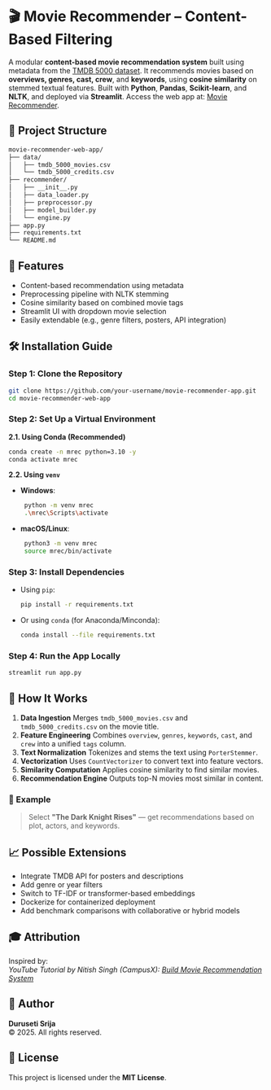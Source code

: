# 🎬 Movie Recommender – Content-Based Filtering

A modular **content-based movie recommendation system** built using metadata from the [TMDB 5000 dataset](https://www.kaggle.com/datasets/tmdb/tmdb-movie-metadata). It recommends movies based on **overviews, genres, cast, crew**, and **keywords**, using **cosine similarity** on stemmed textual features. Built with **Python**, **Pandas**, **Scikit-learn**, and **NLTK**, and deployed via **Streamlit**. Access the web app at: [Movie Recommender](https://ml-movie-recommender-app.streamlit.app/).


## 📂 Project Structure

```bash
movie-recommender-web-app/
├── data/
│   ├── tmdb_5000_movies.csv
│   └── tmdb_5000_credits.csv
├── recommender/
│   ├── __init__.py
│   ├── data_loader.py
│   ├── preprocessor.py
│   ├── model_builder.py
│   └── engine.py
├── app.py
├── requirements.txt
└── README.md
```

## 🚀 Features

* Content-based recommendation using metadata
* Preprocessing pipeline with NLTK stemming
* Cosine similarity based on combined movie tags
* Streamlit UI with dropdown movie selection
* Easily extendable (e.g., genre filters, posters, API integration)

## 🛠 Installation Guide

### Step 1: Clone the Repository

```bash
git clone https://github.com/your-username/movie-recommender-app.git
cd movie-recommender-web-app
```

### Step 2: Set Up a Virtual Environment

**2.1. Using Conda (Recommended)**

```bash
conda create -n mrec python=3.10 -y
conda activate mrec
```

**2.2. Using `venv`**

* **Windows**:

  ```bash
   python -m venv mrec
   .\mrec\Scripts\activate
  ```

* **macOS/Linux**:

  ```bash
   python3 -m venv mrec
   source mrec/bin/activate
  ```

### Step 3: Install Dependencies

* Using `pip`:

  ```bash
  pip install -r requirements.txt
  ```

* Or using `conda` (for Anaconda/Minconda):

  ```bash
  conda install --file requirements.txt
  ```

### Step 4: Run the App Locally

```bash
streamlit run app.py
```

## 🧠 How It Works

1. **Data Ingestion**
   Merges `tmdb_5000_movies.csv` and `tmdb_5000_credits.csv` on the movie title.
2. **Feature Engineering**
   Combines `overview`, `genres`, `keywords`, `cast`, and `crew` into a unified `tags` column.
3. **Text Normalization**
   Tokenizes and stems the text using `PorterStemmer`.
4. **Vectorization**
   Uses `CountVectorizer` to convert text into feature vectors.
5. **Similarity Computation**
   Applies cosine similarity to find similar movies.
6. **Recommendation Engine**
   Outputs top-N movies most similar in content.

### 📌 Example

> Select **"The Dark Knight Rises"** — get recommendations based on plot, actors, and keywords.

## 📈 Possible Extensions

* Integrate TMDB API for posters and descriptions
* Add genre or year filters
* Switch to TF-IDF or transformer-based embeddings
* Dockerize for containerized deployment
* Add benchmark comparisons with collaborative or hybrid models

## 🎓 Attribution

Inspired by:  
*YouTube Tutorial by Nitish Singh (CampusX): [Build Movie Recommendation System](https://youtu.be/1xtrIEwY_zY)*

## 👤 Author

**Duruseti Srija**  
© 2025. All rights reserved.

## 📜 License

This project is licensed under the **MIT License**.
